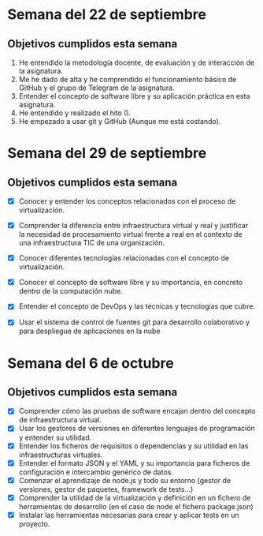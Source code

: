 # Semana del 22 de septiembre

## Objetivos cumplidos esta semana

1. He entendido la metodología docente, de evaluación y de interacción de la asignatura.
2. Me he dado de alta y he comprendido el funcionamiento básico de GitHub y el grupo de Telegram de la asignatura.
2. Entender el concepto de software libre y su aplicación práctica en esta asignatura.
4. He entendido y realizado el hito 0.
6. He empezado a usar git y GitHub (Aunque me está costando).


# Semana del 29 de septiembre

## Objetivos cumplidos esta semana

- [X] Conocer y entender los conceptos relacionados con el proceso de virtualización.
- [X] Comprender la diferencia entre infraestructura virtual y real y justificar la necesidad de procesamiento virtual frente a real en el contexto de una infraestructura TIC de una organización.
- [X] Conocer diferentes tecnologías relacionadas con el concepto de virtualización.
- [X] Conocer el concepto de software libre y su importancia, en concreto dentro de la computación nube.
- [X] Entender el concepto de DevOps y las técnicas y tecnologías que cubre.
- [X] Usar el sistema de control de fuentes git para desarrollo colaborativo y para despliegue de aplicaciones en la nube


# Semana del 6 de octubre

## Objetivos cumplidos esta semana

- [X] Comprender cómo las pruebas de software encajan dentro del concepto de infraestructura virtual.
- [X] Usar los gestores de versiones en diferentes lenguajes de programación y entender su utilidad.
- [X] Entender los ficheros de requisitos o dependencias y su utilidad en las infraestructuras virtuales.
- [X] Entender el formato JSON y el YAML y su importancia para ficheros de configuración e intercambio genérico de datos.
- [X] Comenzar el aprendizaje de node.js y todo su entorno (gestor de versiones, gestor de paquetes, framework de tests...)
- [X] Comprender la utilidad de la virtualización y definición en un fichero de herramientas de desarrollo (en el caso de node el fichero package.json)
- [X] Instalar las herramientas necesarias para crear y aplicar tests en un proyecto.
